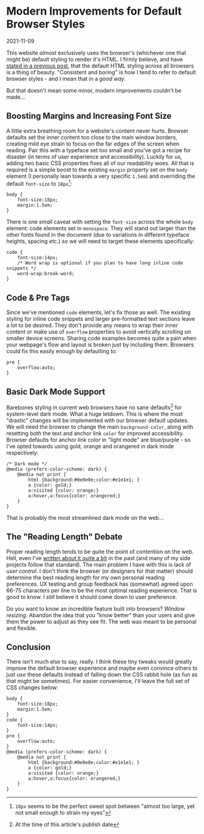 # Modern Improvements for Default Browser Styles

2021-11-09

This website *almost* exclusively uses the browser's (whichever one that might be) default styling to render it's HTML. I firmly believe, and have [stated in a previous post](/css-js-mistake/), that the default HTML styling across all browsers is a thing of beauty. "Consistent and boring" is how I tend to refer to default browser styles - and I mean that in a *good way*.

But that doesn't mean some minor, modern improvements couldn't be made...

## Boosting Margins and Increasing Font Size

A little extra breathing room for a website's content never hurts. Browser defaults set the inner content too close to the main window borders, creating mild eye strain to focus on the far edges of the screen when reading. Pair this with a typeface set too small and you've got a recipe for disaster (in terms of user experience and accessibility). Luckily for us, adding two basic CSS properties fixes all of our readability woes. All that is required is a simple boost to the existing `margin` property set on the `body` element (I personally lean towards a very specific `1.5em`) and overriding the default `font-size` to `18px`[^1]:


    body {
        font-size:18px;
        margin:1.5em;
    }


There is one *small* caveat with setting the `font-size` across the whole `body` element: code elements set in `monospace`. They will stand out larger than the other fonts found in the document (due to variations in different typeface heights, spacing etc.) so we will need to target these elements specifically:


    code {
        font-size:14px;
        /* Word wrap is optional if you plan to have long inline code snippets */
        word-wrap:break-word;
    }


## Code & Pre Tags

Since we've mentioned `code` elements, let's fix those as well. The existing styling for inline code snippets and larger pre-formatted text sections leave a lot to be desired. They don't provide any means to wrap their inner content or make use of `overflow` properties to avoid vertically scrolling on smaller device screens. Sharing code examples becomes quite a pain when your webpage's flow and layout is broken just by including them. Browsers could fix this easily enough by defaulting to:


    pre {
        overflow:auto;
    }


## Basic Dark Mode Support

Barebones styling in current web browsers have no sane defaults[^2] for system-level dark mode. What a huge letdown. This is where the most "drastic" changes will be implemented with our browser default updates. We will need the browser to change the main `background-color`, along with resetting both the text and anchor link `color` for improved accessibility. Browser defaults for anchor link color in "light mode" are blue/purple - so I've opted towards using gold, orange and orangered in dark mode respectively:


    /* Dark mode */
    @media (prefers-color-scheme: dark) {
        @media not print {
            html {background:#0e0e0e;color:#e1e1e1; }
            a {color: gold;}
            a:visited {color: orange;}
            a:hover,a:focus{color: orangered;}
        }
    }


That is probably the most streamlined dark mode on the web...

## The "Reading Length" Debate

Proper reading length tends to be quite the point of contention on the web. Hell, even I've [written about it quite a bit](/character-unit/) in the past (and many of my side projects follow that standard). The main problem I have with this is lack of *user control*. I don't think the browser (or designers for that matter) should determine the best reading length for my own personal reading preferences. UX testing and group feedback has (somewhat) agreed upon 66-75 characters per line to be the most optimal reading experience. That is good to know. I *still* believe it should come down to user preference.

Do you want to know an incredible feature built into browsers? *Window resizing*. Abandon the idea that you "know better" than your users and give them the power to adjust as they see fit. The web was meant to be personal and flexible.

## Conclusion

There isn't much else to say, really. I think these tiny tweaks would greatly improve the default browser experience and maybe even convince others to just *use* these defaults instead of falling down the CSS rabbit hole (as fun as that might be sometimes). For easier convenience, I'll leave the full set of CSS changes below:


    body {
        font-size:18px;
        margin:1.5em;
    }
    code {
        font-size:14px;
    }
    pre {
        overflow:auto;
    }
    @media (prefers-color-scheme: dark) {
        @media not print {
            html {background:#0e0e0e;color:#e1e1e1; }
            a {color: gold;}
            a:visited {color: orange;}
            a:hover,a:focus{color: orangered;}
        }
    }


[^1]: `18px` seems to be the perfect sweet spot between "almost too large, yet not small enough to strain my eyes"
[^2]: At the time of this article's publish date

